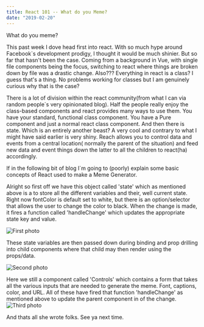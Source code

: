 ```yaml
---
title: React 101 -- What do you Meme?
date: "2019-02-20"
---
```



What do you meme?

This past week I dove head first into react. With so much hype around Facebook`s development prodigy, I thought it would be much shinier. But so far that hasn't been the case. Coming from a background in Vue, with single file components being the focus, switching to react where things are broken down by file was a drastic change. Also??? Everything in react is a class? I guess that's a thing. No problems working for classes but I am genuinely curious why that is the case?

There is a lot of division within the react community(from what I can via random people`s very opinionated blog). Half the people really enjoy the class-based components and react provides many ways to use them. You have your standard, functional class component. You have a Pure component and just a normal react class component. And then there is state. Which is an entirely another beast? A very cool and contrary to what I might have said earlier is very shiny. Reach allows you to control data and events from a central location( normally the parent of the situation) and feed new data and event things down the latter to all the children to react(ha) accordingly. 

If in the following bit of blog I`m going to (poorly) explain some basic concepts of React used to make a Meme Generator. 

Alright so first off we have this object called 'state' which as mentioned above is a to store all the different variables and their, well current state. Right now fontColor is default set to white, but there is an option/selector that allows the user to change the color to black. When the change is made,  it fires a function called 'handleChange' which updates the appropriate state key and value. 

![First photo](./2)

These state variables are then passed down during binding and prop drilling into child components where that child may then render using the props/data. 


![Second photo](./1)

Here we still a component called 'Controls' which contains a form that takes all the various inputs that are needed to generate the meme. Font, captions, color, and URL. All of these have fired that function 'handleChange' as mentioned above to update the parent component in of the change. 
![Third photo](./3)

And thats all she wrote folks. See ya next time.